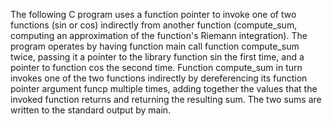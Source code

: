 The following C program uses a function pointer to invoke one of two functions (sin or cos) indirectly from another function (compute_sum, computing an approximation of the function's Riemann integration). The program operates by having function main call function compute_sum twice, passing it a pointer to the library function sin the first time, and a pointer to function cos the second time. Function compute_sum in turn invokes one of the two functions indirectly by dereferencing its function pointer argument funcp multiple times, adding together the values that the invoked function returns and returning the resulting sum. The two sums are written to the standard output by main.
